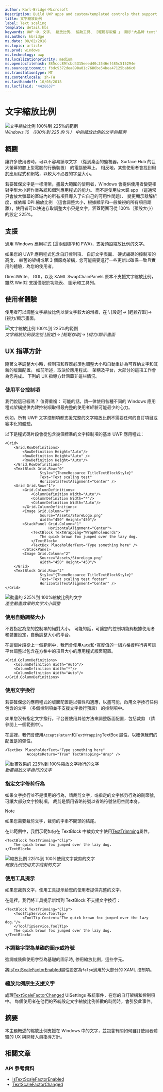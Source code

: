 ```yaml
---
author: Karl-Bridge-Microsoft
Description: Build UWP apps and custom/templated controls that support platform text scaling.
title: 文字縮放比例
label: Text scaling
template: detail.hbs
keywords: UWP 中，文字、 縮放比例、 協助工具、 [輕鬆存取權 」 顯示"大品牌 text"，使用者互動，輸入
ms.author: kbridge
ms.date: 08/02/2018
ms.topic: article
ms.prod: windows
ms.technology: uwp
ms.localizationpriority: medium
ms.openlocfilehash: 885ccc89fcbd4315eeed40c3546ef485c515294e
ms.sourcegitcommit: fbdc9372dea898a01c7686be54bea47125bab6c0
ms.translationtype: MT
ms.contentlocale: zh-TW
ms.lasthandoff: 10/08/2018
ms.locfileid: "4428637"
---
```

# <a name="text-scaling"></a>文字縮放比例

![文字縮放比例 100%到 225%的範例](images/coretext/text-scaling-news-hero-small.png)  
*Windows 10 （100%到 225 的 %） 中的縮放比例的文字的範例*

## <a name="overview"></a>概觀

讓許多使用者時，可以不容易讀取文字 （從到桌面的監視器，Surface Hub 的巨大螢幕的膝上型電腦的行動裝置） 的電腦螢幕上。 相反地，某些使用者會找到用於應用程式和網站，以較大不必要的字型大小。

若要確保文字是一樣清晰，盡最大範圍的使用者，Windows 會提供使用者變更相對字型大小跨作業系統和個別應用程式的能力。 而不是使用放大鏡 app （這通常只會放大螢幕的區域內的所有項目導入了它自己的可用性問題）、 變更顯示器解析度，或依賴 DPI 縮放比例 （這會調整大小，根據顯示和一般檢視的所有項目距離），使用者可以快速存取調整大小只是文字，涵蓋範圍可從 100%（預設大小） 的設定 225%。

## <a name="support"></a>支援

通用 Windows 應用程式 (這兩個標準和 PWA)，支援預設縮放比例的文字。

如果您的 UWP 應用程式包含自訂控制項、 自訂文字表面、 硬式編碼的控制項的高度、 較舊的架構或第 3 個廠商架構，您可能需要進行一些更新以確保一致且實用的體驗，為您的使用者。  

DirectWrite、 GDI，以及 XAML SwapChainPanels 原本不支援文字縮放比例，雖然 Win32 支援僅限於功能表、 圖示和工具列。  

<!-- If you want to support text scaling in your application with these frameworks, you’ll need to support the text scaling change event outlined below and provide alternative sizes for your UI and content.   -->

## <a name="user-experience"></a>使用者體驗

使用者可以調整文字縮放比例以使文字較大的滑桿，在 \ [設定]-> [輕鬆存取]-> [視力/顯示畫面。

![文字縮放比例 100%到 225%的範例](images/coretext/text-scaling-settings-100-small.png)  
*文字縮放比例設定從 [設定]-> [輕鬆存取]-> [視力/顯示畫面*

## <a name="ux-guidance"></a>UX 指導方針

隨著文字調整大小時，控制項和容器必須也調整大小和自動重排為可容納文字和其新的版面配置。 如前所述，取決於應用程式、 架構及平台，大部分的這項工作會為您完成。 下列的 UX 指導方針涵蓋非這些情況。

### <a name="use-the-platform-controls"></a>使用平台控制項

我們說這已經嗎？ 值得重複： 可能的話，請一律使用各種不同的 Windows 應用程式架構提供內建控制項取得最完整的使用者經驗可能最少的心力。

例如，所有 UWP 文字控制項都支援完整的文字縮放比例不需要任何的自訂項目或範本化的體驗。

以下是程式碼片段會從包含幾個標準的文字控制項的基本 UWP 應用程式：

``` xaml
<Grid>
    <Grid.RowDefinitions>
        <RowDefinition Height="Auto"/>
        <RowDefinition Height="Auto" />
        <RowDefinition Height="Auto"/>
    </Grid.RowDefinitions>
    <TextBlock Grid.Row="0" 
                Style="{ThemeResource TitleTextBlockStyle}"
                Text="Text scaling test" 
                HorizontalTextAlignment="Center" />
    <Grid Grid.Row="1">
        <Grid.ColumnDefinitions>
            <ColumnDefinition Width="Auto"/>
            <ColumnDefinition Width="*"/>
            <ColumnDefinition Width="Auto"/>
        </Grid.ColumnDefinitions>
        <Image Grid.Column="0" 
                Source="Assets/StoreLogo.png" 
                Width="450" Height="450"/>
        <StackPanel Grid.Column="1" 
                    HorizontalAlignment="Center">
            <TextBlock TextWrapping="WrapWholeWords">
                The quick brown fox jumped over the lazy dog.
            </TextBlock>
            <TextBox PlaceholderText="Type something here" />
        </StackPanel>
        <Image Grid.Column="2" 
                Source="Assets/StoreLogo.png" 
                Width="450" Height="450"/>
    </Grid>
    <TextBlock Grid.Row="2" 
                Style="{ThemeResource TitleTextBlockStyle}"
                Text="Text scaling test footer" 
                HorizontalTextAlignment="Center" />
</Grid>
```

![動畫的 225%到 100%縮放比例的文字](images/coretext/text-scaling.gif)  
*產生動畫效果的文字大小調整*

### <a name="use-auto-sizing"></a>使用自動調整大小

不要指定為您的控制項的絕對大小。 可能的話，可讓您的控制項能夠根據使用者和裝置設定，自動調整大小的平台。  

在這個片段從上一個範例中，我們會使用`Auto`和`*`寬度值的一組方格資料行與可讓平台調整以包含在方格中的項目大小的應用程式版面配置。

``` xaml
<Grid.ColumnDefinitions>
    <ColumnDefinition Width="Auto"/>
    <ColumnDefinition Width="*"/>
    <ColumnDefinition Width="Auto"/>
</Grid.ColumnDefinitions>
```

### <a name="use-text-wrapping"></a>使用文字換行

若要確保您的應用程式的版面配置是以彈性和適應，以盡可能，啟用文字換行任何包含的文字 （多個控制項並不支援文字換行預設） 的控制項中。

如果您沒有指定文字換行，平台要使用其他方法來調整版面配置，包括裁剪 （請參閱上一個範例中）。

在這裡，我們會使用`AcceptsReturn`和`TextWrapping`TextBox 屬性，以確保我們的配置是的彈性。

``` xaml
<TextBox PlaceholderText="Type something here" 
          AcceptsReturn="True" TextWrapping="Wrap" />
```

![動畫效果的 225%到 100%縮放文字換行的文字](images/coretext/text-scaling-textwrap.gif)  
*動畫縮放文字換行的文字*

### <a name="specify-text-trimming-behavior"></a>指定文字修剪行為

如果文字換行並不是慣用的行為，請裁剪文字，或指定的文字修剪行為的刪節號，可讓大部分文字控制項。 裁剪是慣用省略符號以省略符號佔用空間本身。

> [!NOTE]
> 如果您需要裁剪文字，裁剪的字串不開頭的結尾。

在此範例中，我們示範如何在 TextBlock 中裁剪文字使用[TextTrimming](https://docs.microsoft.com/uwp/api/windows.ui.xaml.controls.textblock.texttrimming)屬性。

``` xaml
<TextBlock TextTrimming="Clip">
    The quick brown fox jumped over the lazy dog.
</TextBlock>
```

![縮放比例 225%到 100%使用文字裁剪的文字](images/coretext/text-scaling-clipping-small.png)  
*縮放比例使用文字裁剪的文字*

### <a name="use-a-tooltip"></a>使用工具提示

如果您裁剪文字，使用工具提示給您的使用者提供完整的文字。

在這裡，我們將工具提示新增到 TextBlock 不支援文字換行：

``` xaml
<TextBlock TextTrimming="Clip">
    <ToolTipService.ToolTip>
        <ToolTip Content="The quick brown fox jumped over the lazy dog."/>
    </ToolTipService.ToolTip>
    The quick brown fox jumped over the lazy dog.
</TextBlock>
```

### <a name="dont-scale-font-based-icons-or-symbols"></a>不調整字型為基礎的圖示或符號

強調或裝飾使用字型為基礎的圖示時, 停用縮放比例，這些字元。

將[IsTextScaleFactorEnabled](https://docs.microsoft.com/uwp/api/windows.ui.xaml.controls.control.istextscalefactorenabled)屬性設定為`false`適用於大部分的 XAML 控制項。

### <a name="support-text-scaling-natively"></a>縮放比例原生支援文字

處理[TextScaleFactorChanged](https://docs.microsoft.com/uwp/api/windows.ui.viewmanagement.uisettings.textscalefactorchanged) UISettings 系統事件，在您的自訂架構和控制項中。 每個使用者在他們的系統設定文字縮放比例係數的時間時，會引發此事件。

## <a name="summary"></a>摘要

本主題概述的縮放比例支援在 Windows 中的文字，並包含有關如何自訂使用者體驗的 UX 與開發人員指導方針。

## <a name="related-articles"></a>相關文章

### <a name="api-reference"></a>API 參考資料

- [IsTextScaleFactorEnabled](https://docs.microsoft.com/uwp/api/windows.ui.xaml.controls.control.istextscalefactorenabled)
- [TextScaleFactorChanged](https://docs.microsoft.com/uwp/api/windows.ui.viewmanagement.uisettings.textscalefactorchanged)
